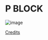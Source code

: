 # P BLOCK

![image](https://github.com/rohankishore/Plotium/assets/109947257/e072cb46-4c4d-4b60-88e6-e268dd8eba5c)

[Credits](https://cdn1.byjus.com/wp-content/uploads/2018/07/Introduction-To-P-Block-Elements-700x442.png)
